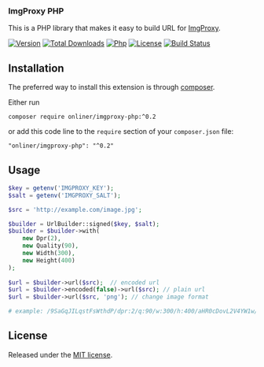 ### ImgProxy PHP

This is a PHP library that makes it easy to build URL for [ImgProxy](https://imgproxy.net).

[![Version][version-badge]][version-link]
[![Total Downloads][downloads-badge]][downloads-link]
[![Php][php-badge]][php-link]
[![License][license-badge]](LICENSE)
[![Build Status][build-badge]][build-link]

Installation
------------

The preferred way to install this extension is through [composer](http://getcomposer.org/download/).

Either run

```
composer require onliner/imgproxy-php:^0.2
```

or add this code line to the `require` section of your `composer.json` file:

```
"onliner/imgproxy-php": "^0.2"
```

Usage
-----

```php
$key = getenv('IMGPROXY_KEY');
$salt = getenv('IMGPROXY_SALT');

$src = 'http://example.com/image.jpg';

$builder = UrlBuilder::signed($key, $salt);
$builder = $builder->with(
    new Dpr(2),
    new Quality(90),
    new Width(300),
    new Height(400)
);
    
$url = $builder->url($src);  // encoded url
$url = $builder->encoded(false)->url($src); // plain url
$url = $builder->url($src, 'png'); // change image format

# example: /9SaGqJILqstFsWthdP/dpr:2/q:90/w:300/h:400/aHR0cDovL2V4YW1w/bGUuY29tL2ltYWdl/LmpwZw
```

License
-------

Released under the [MIT license](LICENSE).


[version-badge]:    https://img.shields.io/packagist/v/onliner/imgproxy-php.svg
[version-link]:     https://packagist.org/packages/onliner/imgproxy-php
[downloads-link]:   https://packagist.org/packages/onliner/imgproxy-php
[downloads-badge]:  https://poser.pugx.org/onliner/imgproxy-php/downloads.png
[php-badge]:        https://img.shields.io/badge/php-8.0+-brightgreen.svg
[php-link]:         https://www.php.net/
[license-badge]:    https://img.shields.io/badge/license-MIT-brightgreen.svg
[build-link]:       https://github.com/onliner/imgproxy-php/actions?workflow=test
[build-badge]:      https://github.com/onliner/imgproxy-php/workflows/test/badge.svg
